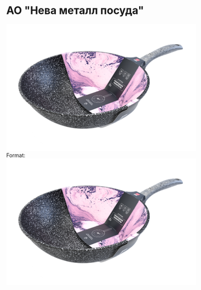 # АО "Нева металл посуда"

![test](/png/A_vok_30-pp_ns.png)
Format: ![Описание вок 30](/png/A_vok_30-pp_ns.png)

